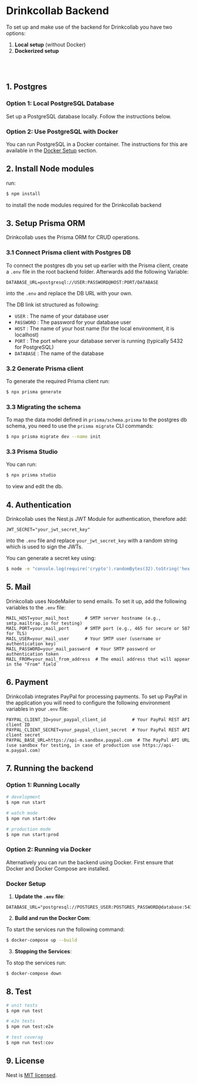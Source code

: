 # Drinkcollab Backend

To set up and make use of the backend for Drinkcollab you have two options:

1. **Local setup** (without Docker)
2. **Dockerized setup**

<br/><br/>

## 1. Postgres

### Option 1: Local PostgreSQL Database

Set up a PostgreSQL database locally. Follow the instructions below.

### Option 2: Use PostgreSQL with Docker

You can run PostgreSQL in a Docker container. The instructions for this are available in the [Docker Setup](#docker-setup) section.


## 2. Install Node modules

run:

```bash
$ npm install
```
to install the node modules required for the Drinkcollab backend


## 3. Setup Prisma ORM

Drinkcollab uses the Prisma ORM for CRUD operations. 

### 3.1 Connect Prisma client with Postgres DB

To connect the postgres db you set up earlier with the Prisma client, 
create a `.env` file in the root backend folder. Afterwards add the following Variable:
```
DATABASE_URL=postgresql://USER:PASSWORD@HOST:PORT/DATABASE
```
into the `.env` and replace the DB URL with your own.

The DB link ist structured as following:

- `USER` : The name of your database user
- `PASSWORD` : The password for your database user
- `HOST` : The name of your host name (for the local environment, it is localhost)
- `PORT` : The port where your database server is running (typically 5432 for PostgreSQL)
- `DATABASE` : The name of the database

### 3.2 Generate Prisma client

To generate the required Prisma client run:
```bash
$ npx prisma generate
```

### 3.3 Migrating the schema

To map the data model defined in `prisma/schema.prisma` to the postgres db schema, you need to use the `prisma migrate` CLI commands:

```bash
$ npx prisma migrate dev --name init
```

### 3.3 Prisma Studio

You can run:
```bash
$ npx prisma studio
```
to view and edit the db.


## 4. Authentication

Drinkcollab uses the Nest.js JWT Module for authentication, therefore add:
```
JWT_SECRET="your_jwt_secret_key"
```

into the `.env` file and replace `your_jwt_secret_key` with a random string which is used to sign the JWTs.

You can generate a secret key using: 
```bash
$ node -e "console.log(require('crypto').randomBytes(32).toString('hex'))"
```


## 5. Mail

Drinkcollab uses NodeMailer to send emails. To set it up, add the following variables to the `.env` file:
```
MAIL_HOST=your_mail_host      # SMTP server hostname (e.g., smtp.mailtrap.io for testing)
MAIL_PORT=your_mail_port      # SMTP port (e.g., 465 for secure or 587 for TLS)
MAIL_USER=your_mail_user      # Your SMTP user (username or authentication key)
MAIL_PASSWORD=your_mail_password  # Your SMTP password or authentication token
MAIL_FROM=your_mail_from_address  # The email address that will appear in the "From" field
```


## 6. Payment

Drinkcollab integrates PayPal for processing payments. To set up PayPal in the application you will need to configure the following environment variables in your `.env` file:
```
PAYPAL_CLIENT_ID=your_paypal_client_id          # Your PayPal REST API client ID
PAYPAL_CLIENT_SECRET=your_paypal_client_secret  # Your PayPal REST API client secret
PAYPAL_BASE_URL=https://api-m.sandbox.paypal.com  # The PayPal API URL (use sandbox for testing, in case of production use https://api-m.paypal.com)
```


## 7. Running the backend

### Option 1: Running Locally

```bash
# development
$ npm run start

# watch mode
$ npm run start:dev

# production mode
$ npm run start:prod
```

### Option 2: Running via Docker

Alternatively you can run the backend using Docker. First ensure that Docker and Docker Compose are installed.

### Docker Setup

1. **Update the `.env` file**:
```
DATABASE_URL="postgresql://POSTGRES_USER:POSTGRES_PASSWORD@database:5432/POSTGRES_DB"
```

2. **Build and run the Docker Com**:

To start the services run the following command:
```bash
$ docker-compose up --build
```

3. **Stopping the Services**:

To stop the services run:
```bash
$ docker-compose down
```


## 8. Test

```bash
# unit tests
$ npm run test

# e2e tests
$ npm run test:e2e

# test coverag
$ npm run test:cov
```


## 9. License

Nest is [MIT licensed](LICENSE).

